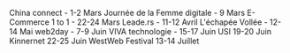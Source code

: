 China connect - 1-2 Mars
Journée de la Femme digitale - 9 Mars
E-Commerce 1 to 1 - 22-24 Mars
Leade.rs - 11-12 Avril
L'échapée Vollée - 12-14 Mai
web2day - 7-9 Juin
VIVA technologie - 15-17 Juin
USI 19-20 Juin
Kinnernet 22-25 Juin
WestWeb Festival 13-14 Juillet
